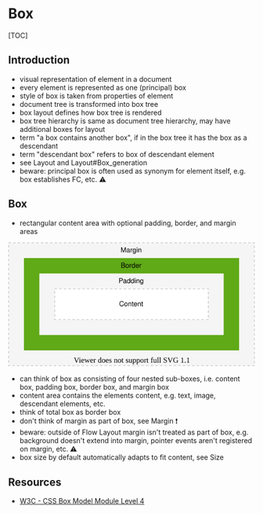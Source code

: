# Box

[TOC]



## Introduction

- visual representation of element in a document
- every element is represented as one (principal) box
- style of box is taken from properties of element
- document tree is transformed into box tree
- box layout defines how box tree is rendered
- box tree hierarchy is same as document tree hierarchy, may have additional boxes for layout
- term "a box contains another box", if in the box tree it has the box as a descendant
- term "descendant box" refers to box of descendant element
- see Layout and Layout#Box_generation
- beware: principal box is often used as synonym for element itself, e.g. box establishes FC, etc. ⚠️



## Box

- rectangular content area with optional padding, border, and margin areas

![box](illustrations/box.svg)

- can think of box as consisting of four nested sub-boxes, i.e. content box, padding box, border box, and margin box
- content area contains the elements content, e.g. text, image, descendant elements, etc.  
- think of total box as border box
- don't think of margin as part of box, see Margin ❗️
- beware: outside of Flow Layout margin isn't treated as part of box, e.g. background doesn't extend into margin, pointer events aren't registered on margin, etc. ⚠️
- box size by default automatically adapts to fit content, see Size

<!-- TODO see css-break-4
a box can "break" into fragments, e.g. end of line, end of page on print, etc.
e.g. inline-level box which establishes a flow FC and has a block-level child box

Margins adjoining a fragmentation break are sometimes truncated, e.g. on print
-->



## Resources

- [W3C - CSS Box Model Module Level 4](https://www.w3.org/TR/css-box-4/)